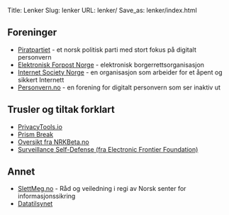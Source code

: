 Title: Lenker
Slug: lenker
URL: lenker/
Save_as: lenker/index.html

Foreninger
----------

-   [Piratpartiet](https://www.piratpartiet.no/) - et norsk politisk
    parti med stort fokus på digitalt personvern
-   [Elektronisk Forpost Norge](https://efn.no/) - elektronisk
    borgerrettsorganisasjon
-   [Internet Society Norge](http://www.isoc.no/) - en organisasjon som
    arbeider for et åpent og sikkert Internett
-   [Personvern.no](http://www.personvern.no/) - en forening for
    digitalt personvern som ser inaktiv ut

Trusler og tiltak forklart
--------------------------

-   [PrivacyTools.io](https://www.privacytools.io)
-   [Prism Break](https://prism-break.org/no/)
-   [Oversikt fra
    NRKBeta.no](https://nrkbeta.no/2014/12/16/unnga-a-bli-overvaket-pa-nett/)
-   [Surveillance Self-Defense (fra Electronic
    Frontier Foundation)](https://ssd.eff.org)

Annet
-----

-   [SlettMeg.no](https://slettmeg.no) - Råd og veiledning i regi
    av Norsk senter for informasjonssikring
-   [Datatilsynet](https://www.datatilsynet.no)

